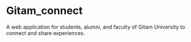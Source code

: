 # Gitam_connect
A web application for students, alumni, and faculty of Gitam University to connect and share experiences.
